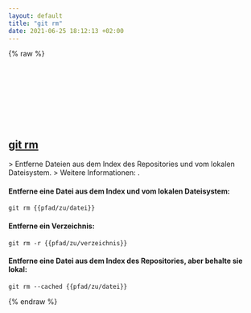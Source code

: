 ```yaml
---
layout: default
title: "git rm"
date: 2021-06-25 18:12:13 +02:00
---
```

{% raw %}
<h2 id="git-rm">
  <a href="/de/common/git-rm.html">git rm</a> <a href="#git-rm"><svg class="icon">
    <use href="/assets/images/unicode_sprite.svg#link" />
  </svg></a>
</h2>
> Entferne Dateien aus dem Index des Repositories und vom lokalen Dateisystem.
> Weitere Informationen: <https://git-scm.com/docs/git-rm>.

#### Entferne eine Datei aus dem Index und vom lokalen Dateisystem:
```shell
git rm {{pfad/zu/datei}}
```
#### Entferne ein Verzeichnis:
```shell
git rm -r {{pfad/zu/verzeichnis}}
```
#### Entferne eine Datei aus dem Index des Repositories, aber behalte sie lokal:
```shell
git rm --cached {{pfad/zu/datei}}
```
{% endraw %}